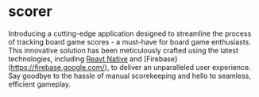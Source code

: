 # scorer 

Introducing a cutting-edge application designed to streamline the process of tracking board game scores - a must-have for board game enthusiasts. This innovative solution has been meticulously crafted using the latest technologies, including [Reavt Native](https://reactnative.dev/) and [Firebase}(https://firebase.google.com/), to deliver an unparalleled user experience. Say goodbye to the hassle of manual scorekeeping and hello to seamless, efficient gameplay.
